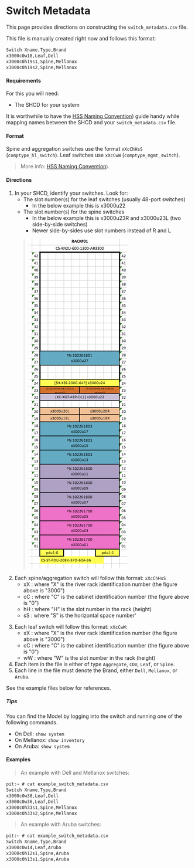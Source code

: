 # Switch Metadata

This page provides directions on constructing the `switch_metadata.csv` file.

This file is manually created right now and follows this format:

```
Switch Xname,Type,Brand
x3000c0w18,Leaf,Dell
x3000c0h19s1,Spine,Mellanox
x3000c0h19s2,Spine,Mellanox
```

#### Requirements

For this you will need:

- The SHCD for your system

It is worthwhile to have the [HSS Naming Convention](https://connect.us.cray.com/confluence/display/HSOS/Shasta+HSS+Component+Naming+Convention))
guide handy while mapping names between the SHCD and your `switch_metadata.csv` file.

#### Format

Spine and aggregation switches use the format `xXcChHsS` (`comptype_hl_switch`). Leaf switches use `xXcCwW` (`comptype_mgmt_switch`).

> More info: [HSS Naming Convention](https://connect.us.cray.com/confluence/display/HSOS/Shasta+HSS+Component+Naming+Convention)).

#### Directions

1. In your SHCD, identify your switches. Look for:
    - The slot number(s) for the leaf switches (usually 48-port switches)
        - In the below example this is x3000u22
    - The slot number(s) for the spine switches
        - In the below example this is x3000u23R and x3000u23L (two side-by-side switches)
        - Newer side-by-sides use slot numbers instead of R and L
    >   ![Layered Images Diagram](./img/shcd-rack-example.png)
2. Each spine/aggregation switch will follow this format: `xXcChHsS`
    - xX : where "X" is the river rack identification number (the figure above is "3000")
    - cC : where "C" is the cabinet identification number (the figure above is "0")
    - hH : where "H" is the slot number in the rack (height)
    - sS : where "S" is the horizontal space number'
    >
3. Each leaf switch will follow this format: `xXcCwW`:
    - xX : where "X" is the river rack identification number (the figure above is "3000")
    - cC : where "C" is the cabinet identification number (the figure above is "0")
    - wW : where "W" is the slot number in the rack (height)
4. Each item in the file is either of type `Aggregate`, `CDU`, `Leaf`, or `Spine`.
5. Each line in the file must denote the Brand, either `Dell`, `Mellanox`, or `Aruba`.

See the example files below for references.

##### Tips

You can find the Model by logging into the switch and running one of the following commands.

- On Dell:   `show system`
- On Mellanox:  `show inventory`
- On Aruba: `show system`

#### Examples

> An example with Dell and Mellanox switches:
```
pit:~ # cat example_switch_metadata.csv
Switch Xname,Type,Brand
x3000c0w38,Leaf,Dell
x3000c0w36,Leaf,Dell
x3000c0h33s1,Spine,Mellanox
x3000c0h33s2,Spine,Mellanox
```

> An example with Aruba switches:
```
pit:~ # cat example_switch_metadata.csv
Switch Xname,Type,Brand
x3000c0w14,Leaf,Aruba
x3000c0h12s1,Spine,Aruba
x3000c0h13s1,Spine,Aruba
```
